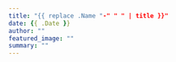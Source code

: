 ```yaml
---
title: "{{ replace .Name "-" " " | title }}"
date: {{ .Date }}
author: ""
featured_image: ""
summary: ""
---
```


